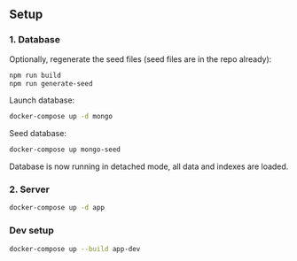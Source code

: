 
## Setup

### 1. Database

Optionally, regenerate the seed files (seed files are in the repo already):

```bash
npm run build
npm run generate-seed
```

Launch database:

```bash
docker-compose up -d mongo
```

Seed database:

```bash
docker-compose up mongo-seed
```

Database is now running in detached mode, all data and indexes are loaded.


### 2. Server

```bash
docker-compose up -d app
```

### Dev setup

```bash
docker-compose up --build app-dev
```